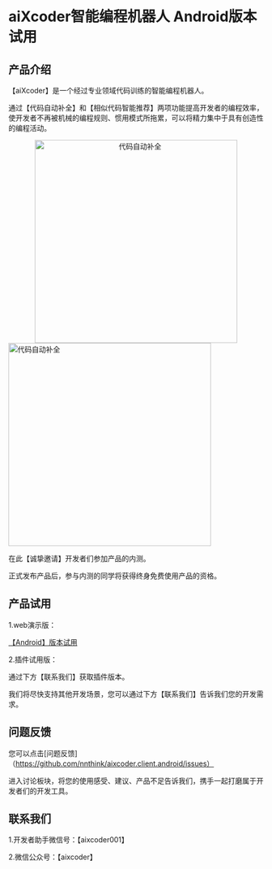 # aiXcoder智能编程机器人 Android版本试用


## 产品介绍

【aiXcoder】是一个经过专业领域代码训练的智能编程机器人。

通过【代码自动补全】和【相似代码智能推荐】两项功能提高开发者的编程效率，使开发者不再被机械的编程规则、惯用模式所拖累，可以将精力集中于具有创造性的编程活动。

<center><img src='http://www.aixcoder.com/help/img/img2.gif' width='400' alt='代码自动补全' align="center"></center>


<img src='http://www.nnthink.com/download/video/aixcoder_wx_demo_0814.gif' width='400' alt='代码自动补全' align="center">

在此【诚挚邀请】开发者们参加产品的内测。 

正式发布产品后，参与内测的同学将获得终身免费使用产品的资格。

##	产品试用
1.web演示版：

  [【Android】版本试用](http://android.aixcoder.com)

2.插件试用版：

通过下方【联系我们】获取插件版本。

我们将尽快支持其他开发场景，您可以通过下方【联系我们】告诉我们您的开发需求。

##	问题反馈

您可以点击[问题反馈]（https://github.com/nnthink/aixcoder.client.android/issues）

进入讨论板块，将您的使用感受、建议、产品不足告诉我们，携手一起打磨属于开发者们的开发工具。

##	联系我们

1.开发者助手微信号：【aixcoder001】

2.微信公众号：【aixcoder】 





